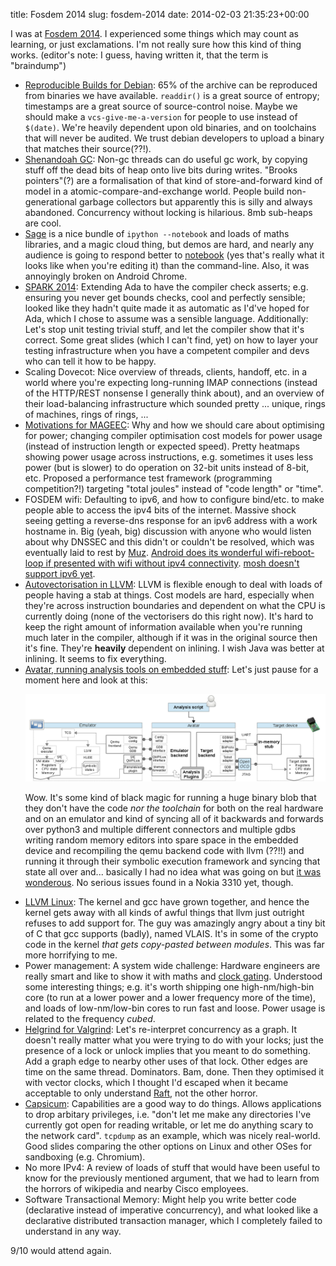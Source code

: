 title: Fosdem 2014
slug: fosdem-2014
date: 2014-02-03 21:35:23+00:00

I was at <a href="https://fosdem.org/2014/">Fosdem 2014</a>.  I experienced some things which may count as learning, or just exclamations.  I'm not really sure how this kind of thing works.  (editor's note: I guess, having written it, that the term is "braindump")

<ul>
	<li><a href="https://wiki.debian.org/ReproducibleBuilds">Reproducible Builds for Debian</a>: 65% of the archive can be reproduced from binaries we have available.  <code>readdir()</code> is a great source of entropy; timestamps are a great source of source-control noise.  Maybe we should make a <code>vcs-give-me-a-version</code> for people to use instead of <code>$(date)</code>.  We're heavily dependent upon old binaries, and on toolchains that will never be audited.  We trust debian developers to upload a binary that matches their source(??!).</li>
	<li><a href="http://rkennke.wordpress.com/2013/06/10/shenandoah-a-pauseless-gc-for-openjdk/">Shenandoah GC</a>: Non-gc threads can do useful gc work, by copying stuff off the dead bits of heap onto live bits during writes.  "Brooks pointers"(?) are a formalisation of that kind of store-and-forward kind of model in a atomic-compare-and-exchange world.  People build non-generational garbage collectors but apparently this is silly and always abandoned.  Concurrency without locking is hilarious.  8mb sub-heaps are cool.</li>
	<li><a href="http://www.sagemath.org/">Sage</a> is a nice bundle of <code>ipython --notebook</code> and loads of maths libraries, and a magic cloud thing, but demos are hard, and nearly any audience is going to respond better to <a href="http://nbviewer.ipython.org/github/jvns/talks/blob/master/pyconca2013/pistes-cyclables.ipynb">notebook</a> (yes that's really what it looks like when you're editing it) than the command-line.  Also, it was annoyingly broken on Android Chrome.</li>
	<li><a href="http://www.spark-2014.org/about">SPARK 2014</a>: Extending Ada to have the compiler check asserts; e.g. ensuring you never get bounds checks, cool and perfectly sensible; looked like they hadn't quite made it as automatic as I'd've hoped for Ada, which I chose to assume was a sensible language.  Additionally: Let's stop unit testing trivial stuff, and let the compiler show that it's correct.  Some great slides (which I can't find, yet) on how to layer your testing infrastructure when you have a competent compiler and devs who can tell it how to be happy.</li>
	<li>Scaling Dovecot: Nice overview of threads, clients, handoff, etc. in a world where you're expecting long-running IMAP connections (instead of the HTTP/REST nonsense I generally think about), and an overview of their load-balancing infrastructure which sounded pretty ... unique, rings of machines, rings of rings, ...</li>
	<li><a href="http://mageec.org/">Motivations for MAGEEC</a>: Why and how we should care about optimising for power; changing compiler optimisation cost models for power usage (instead of instruction length or expected speed).  Pretty heatmaps showing power usage across instructions, e.g. sometimes it uses less power (but is slower) to do operation on 32-bit units instead of 8-bit, etc.  Proposed a performance test framework (programming competition?!) targeting "total joules" instead of "code length" or "time".</li>
	<li>FOSDEM wifi: Defaulting to ipv6, and how to configure bind/etc. to make people able to access the ipv4 bits of the internet.  Massive shock seeing getting a reverse-dns response for an ipv6 address with a work hostname in.  Big (yeah, big) discussion with anyone who would listen about why DNSSEC and this didn't or couldn't be resolved, which was eventually laid to rest by <a href="http://blog.suriar.net/">Muz</a>.  <a href="https://code.google.com/p/android/issues/detail?id=32630" title="Android: Support connecting to IPv6-only wireless networks">Android does its wonderful wifi-reboot-loop if presented with wifi without ipv4 connectivity</a>.  <a href="https://github.com/keithw/mosh/issues/81">mosh doesn't support ipv6 yet</a>.</li>
	<li><a href="http://llvm.org/docs/Vectorizers.html">Autovectorisation in LLVM</a>: LLVM is flexible enough to deal with loads of people having a stab at things.  Cost models are hard, especially when they're across instruction boundaries and dependent on what the CPU is currently doing (none of the vectorisers do this right now).  It's hard to keep the right amount of information available when you're running much later in the compiler, although if it was in the original source then it's fine.  They're <strong>heavily</strong> dependent on inlining.  I wish Java was better at inlining.  It seems to fix everything.</li>
	<li><a href="http://s3.eurecom.fr/tools/avatar/">Avatar, running analysis tools on embedded stuff</a>:  Let's just pause for a moment here and look at this:

<p><img style="max-width: 100%" src="/files/avatar_overview.png" alt="AVATAR block diagaram"/></p>

Wow.  It's some kind of black magic for running a huge binary blob that they don't have the code <em>nor the toolchain</em> for both on the real hardware and on an emulator and kind of syncing all of it backwards and forwards over python3 and multiple different connectors and multiple gdbs writing random memory editors into spare space in the embedded device and recompiling the qemu backend code with llvm (??!!) and running it through their symbolic execution framework and syncing that state all over and... basically I had no idea what was going on but <a href="https://lh3.ggpht.com/_D_Z-D2tzi14/TNeOOyIRPyI/AAAAAAAAEC8/o2knPYS4YSs/s1600/dogs21altalt.png">it was wonderous</a>.  No serious issues found in a Nokia 3310 yet, though.</li>
	<li><a href="http://llvm.linuxfoundation.org/">LLVM Linux</a>: The kernel and gcc have grown together, and hence the kernel gets away with all kinds of awful things that llvm just outright refuses to add support for.  The guy was amazingly angry about a tiny bit of C that gcc supports (badly), named VLAIS.  It's in some of the crypto code in the kernel <em>that gets copy-pasted between modules</em>.  This was far more horrifying to me.</li>
	<li>Power management: A system wide challenge: Hardware engineers are really smart and like to show it with maths and <a href="https://en.wikipedia.org/wiki/Clock_gating">clock gating</a>.  Understood some interesting things; e.g. it's worth shipping one high-nm/high-bin core (to run at a lower power and a lower frequency more of the time), and loads of low-nm/low-bin cores to run fast and loose.  Power usage is related to the frequency <em>cubed</em>.</li>
	<li><a href="http://valgrind.org/docs/manual/hg-manual.html">Helgrind for Valgrind</a>: Let's re-interpret concurrency as a graph.  It doesn't really matter what you were trying to do with your locks; just the presence of a lock or unlock implies that you meant to do something.  Add a graph edge to nearby other uses of that lock.  Other edges are time on the same thread.  Dominators.  Bam, done.  Then they optimised it with vector clocks, which I thought I'd escaped when it became acceptable to only understand <a href="http://thesecretlivesofdata.com/raft/">Raft</a>, not the other horror.</li>
	<li><a href="http://www.cl.cam.ac.uk/research/security/capsicum/">Capsicum</a>: Capabilities are a good way to do things.  Allows applications to drop arbitary privileges, i.e. "don't let me make any directories I've currently got open for reading writable, or let me do anything scary to the network card".  <code>tcpdump</code> as an example, which was nicely real-world.  Good slides comparing the other options on Linux and other OSes for sandboxing (e.g. Chromium).</li>
	<li>No more IPv4: A review of loads of stuff that would have been useful to know for the previously mentioned argument, that we had to learn from the horrors of wikipedia and nearby Cisco employees.</li>
	<li>Software Transactional Memory: Might help you write better code (declarative instead of imperative concurrency), and what looked like a declarative distributed transaction manager, which I completely failed to understand in any way.</li>
</ul>

9/10 would attend again.
